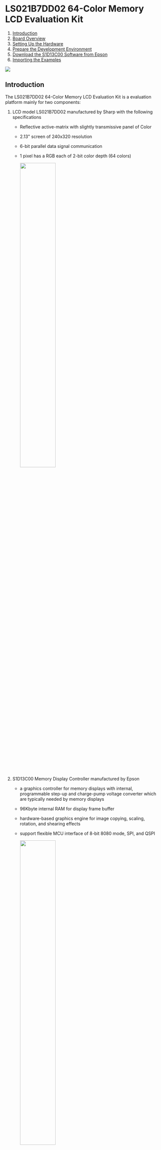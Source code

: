 # LS021B7DD02 64-Color Memory LCD Evaluation Kit

1. [Introduction](#introduction)
2. [Board Overview](#board_overview)
3. [Setting Up the Hardware](#setting_up_hardware)
4. [Prepare the Development Environment](#prepare_dev_env)
5. [Download the S1D13C00 Software from Epson](#epson_sw)
6. [Importing the Examples](#import_examples)

<img src = "./docs/FrontCover.JPG">


 ## Introduction <a name="introduction"></a>

The LS021B7DD02 64-Color Memory LCD Evaluation Kit is a evaluation platform mainly for two components:

1. LCD model LS021B7DD02 manufactured by Sharp with the following specifications
   * Reflective active-matrix with slightly transmissive panel of Color
   
   * 2.13" screen of 240x320 resolution
   
   * 6-bit parallel data signal communication
   
   * 1 pixel has a RGB each of 2-bit color depth (64 colors)
   
     <img src = "./docs/LS021B7DD02.JPG" width=50%>
   
2. S1D13C00 Memory Display Controller manufactured by Epson
   * a graphics controller for memory displays with internal, programmable step-up and charge-pump voltage converter which are typically needed by memory displays
   
   * 96Kbyte internal RAM for display frame buffer
   
   * hardware-based graphics engine for image copying, scaling, rotation, and shearing effects
   
   * support flexible MCU interface of 8-bit 8080 mode, SPI, and QSPI
   
     <img src = "./docs/Epson_S1D13C00.JPG" width = 50%>

## Board Overview <a name="board_overview"></a>

<img src = "./docs/BoardOverview.jpg">

1. Molex connector 5035662102 to mate with LS021B7DD02
2. R132 (100R, 0.1%), R133 (100R, 0.1%), and R122(10R, 0.1%) with test points for VDD1 of LS021B7DD02, VDD2 of LS021B7DD02, and VDD of S1D13C00. Please read schematic in this repository.
3. P102 is an interface connector of S1D13C00 to an external microcontroller
4. Backlight module
5. On/OFF switch of the backlight module
6. Buzzer connecting to P10 and P11 of S1D13C00 
7. A tact switch connecting to P07 of S1D13C00 
8. 2.54mm header connecting to P01 - P06 of S1D13C00 
9. P103, P104, P100, and P105 are pin header compatible with Arduino Uno form factor
10. Bridge board (EK-TM4C1294XL-Bridge) to interface with Texas Instruments Tiva:tm: C Series TM4C1294 LaunchPad Evaluation Kit
11. Jumper array to set 8080/HSPI/SPI as the microcontroller interface
12. P1 on EK-TM4C1294XL-Bridge to mate with P102 on LS021B7DD02 board
13. Texas Instruments Tiva:tm: C Series TM4C1294 LaunchPad Evaluation Kit

## Setting Up the Hardware <a name="setting_up_hardware"></a>

Install the LCD

<img src = "./docs/Installing_LCD.jpg" width=70%>

Mate the connectors

<img src = "./docs/Mate_the_connectors.jpg">

Make sure jumper positions set to HSPI/SPI interface

<img src = "./docs/Set_jumpers.jpg">

Connect USB cable

<img src = "./docs/Connect_USB_Cable.jpg">



## Prepare the Development Environment <a name="prepare_dev_env"></a>

Download and install Code Composer Studio (CCS) from this web site:

https://www.ti.com/tool/CCSTUDIO

<img src = "./docs/CCStudio_download.png">

You need to create a myTI account ID with a valid email and password to download the software.

Various download options are supported: Windows/MacOS/Linux. In my case, I have selected the Windows single file (offline) installer:

<img src = "./docs/CCStudio_options.png">

Double click to run ccs_setup_xxxx.exe:

<img src = "./docs/ccs_setup.png">



Accept the default installation directory suggested for simplicity:

<img src = "./docs/ccs_default_install_folder.png">

The Code Composer Studio supports all MCU and MPU models of Texas Instruments. We only need one of them. To save time and our hard disk resource, select Custom Installation option, followed by TM4C12x ARM Cortex-M4F core-based MCUs as the component to install.

<img src = "./docs/CCStudio_TM4C12_option.png">

Click few more Next buttons to accept default installation options to continue. When you see Installation Completed message, click OK to reboot your machine.

<img src = "./docs/CCStudio_install_completed_reboot.png">

Next, download and install TivaWare which is a collection of royalty-free libraries to control the TM4C1294 MCU.

TivaWare is found at: http://www.ti.com/tool/SW-TM4C

Click **Download > Download options > SW-TM4C-2.2.0.295.exe**.

<img src = "./docs/SW_TM4C_Download.png">

Accept the default installation directory for simplicity:

<img src = "./docs/SW_TM4C_Install_Default_Dir.png">

Launch CCS with a workspace project created at your own convenience. In my case, the default workspace is located at **C:\Users\JohnLeung\workspace_v12**. Your case will be different in the field of user name. 

<img src = "./docs/CCStudio_Launch.png">



## Download the S1D13C00 Software from Epson <a name="epson_sw"></a>

Software package containing the driver source code and demo projects of the S1D13C00 Memory Display Controller is available from this web site:

https://vdc.epson.com/display-controllers/mdc/s1d13c00.

Scrolling down the page you will see a link to download an exe file [S1D13C00 Peripheral Circuit Sample Software Rev 3.0](https://vdc.epson.com/display-controllers/mdc/s1d13c00/s1d13c00-sample-software-for-ti-3).

<img src = "./docs/S1D13C00_download_link.png">

Double click the exe file to install the software package.

<img src = "./docs/S1D13C00_pack_install.png">

Accept the default installation directory C:/EPSON for simplicity (you may choose any location convenient to you).

<img src = "./docs/S1D13C00_default_install_dir.png">

Now you have everything to develop an application for LS021B7DD0x + S1D13C00.

<img src = "./docs/S1D13C00_folder_structure.png">

## Importing the Examples <a name="import_examples"></a>

Follow the procedures below to import and run the first project on LS021B7DD02 64-Color Memory LCD Evaluation Kit.

Step 1: Launch Code Composer Studio

Step 2: Import an example from the Epson folder you have just extracted in previous section. 

From **Project > Import CCS Projects**

<img src = "./docs/Import_CCS_Projects.png">

Step 3: Browse to the location of S1D13C00 example folder at **C:\EPSON\S1D13C00_SW\Examples**,  select the **demo2_LS021B7DD01** folder, click **Select Folder** button

<img src = "./docs/Select_demo2_LS021B7DD01_folder.png">

Step 4: You will see three options in the next screen. Select EK-TM4C1294XL as the host because it is what we are using. Click Finish.

<img src = "./docs/Select_TM4C1294XL.png">

Step 5: You will see a new project under the **Project Explorer**. Right click on the project title and select **Properties**.

<img src = "./docs/Select_properties.png">

Step 6: Expand Resource tab, click **Linked Resources**. Create a new Path Variable by clicking the **New** button.

<img src = "./docs/Adding_TIVAWARE_Step1.png">

Step 7: Enter TIVAWARE_INSTALL_DIR to the Name textbox. Click **Folder...** button to add the path location of TivaWare library > **Select Folder**. 

<img src = "./docs/Adding_TIVAWARE_Step2.png">

Step 8: You will see the New Variable dialog box look something like this. Click OK to exit. 

<img src = "./docs/Adding_TIVAWARE_Step3.png">

Step 9: Now there is a new Path Variable **TIVAWARE_INSTALL_DIR** that points to the path of Tivaware library. Click **Apply and Close**.

<img src = "./docs/Adding_TIVAWARE_Step4.png">

Step 10: Build the project to make sure there is no error.

<img src  = "./docs/Building_the_project.png">

Step 11: For demo2, we need to make a minor modification to the source code. Expand **Src > User**, open main.c and browse to the bottom. Make change to the source code as follows:

```C
     if (pic != prevpic)
     {
         seQSPI_SetMasterRxMMA( img01_RMADRH, 0xEB );
         seDMAC_MemCpy32 (picslib[pic], RAM_BASE, 240*80, seDMAC_CH2);
         DISPLAYUPDATE();
         seMDC_WaitUpdDone();
         seQSPI_ClearMasterRxMMA();
         prevpic = pic;

         printf ("Current image number is %d\n", pic );
        // This snippet doesn't work for some unknown reason(s)
        // Enable MMA mode
        // seQSPI_SetMasterRxMMA( img01_RMADRH, 0xEB );
        // FrameScrollUpdate (picslib[prevpic], picslib[pic], RAM_BASE, ...);
        // prevpic = pic;
        // seQSPI_ClearMasterRxMMA();
     }
```

The changes are summarized in the screen capture below:

<img src = "./docs/Building_the_project2.png">

Step 12: Click Debug button from the menu bar then Run.

<img src = "./docs/Debug_and_Run.png">

Step 13: You may browse the photo catalog from the Serial Flash by clicking on SW1 on the red board (TM4C1294-EK). Feel free to test the backlight quality.

<img src = "./docs/Backlight_on.jpg" width = 70%>

Step 14: Photos on the LCD are stored (ex-factory) in the 128Mbit (16MByte) Serial Flash W25Q128JVSIQTR close to Epson S1D13C00. Image sources are available from the demo2 folder under \source_images.

<img src = "./docs/Binary_file_loc.png">

Epson has released [three tools](https://vdc.epson.com/display-controllers/s1d13c00-peripheral-circuit-sample-software-manual/viewdocument/611) to convert fonts and images to format compatible with S1D13C00.

Features of the tools are summarized below:

| Tool                            | Features                                                     |      |
| ------------------------------- | ------------------------------------------------------------ | ---- |
| Font Conversion MDCFontConv.exe | Generate font bitmaps header (.h) or binary files (.mdcfont) from system fonts in PC. |      |
| MDCImgConv.exe                  | Convert common image formats (BMP, PNG, JPG, ICO, TIF, GIF) to pixel formats supported by S1D13C00. The tool can generate header files (.h), binary files (.mdcimg) or HEX files (.hex). |      |
| MDCSerFlashImg.exe              | Create a binary image for downloading to the serial flash W25Q128JVSIQTR |      |

Step 15: Use Tera Term to update the Serial Flash with a new binary file. Launch Tera Term, select the new COM Port enumerated. Click OK.

<img src = "./docs/Teraterm_new_connection.png">

Step 16: From **Setup > Serial Port > set Speed to 115200 > New setting**.

<img src = "./docs/Teraterm_serial_speed.png">

Step 17: By clicking the reset button from TM4C1294-EK board, you will see a short manual from Tera Term. Type <Z> from keyboard to erase the Serial Flash. 

<img src = "./docs/Teraterm_Z_to_erase.png">

Step 18: After erase complete you will see a probe to send a binary file by XModem protocol. 

<img src = "./docs/Teraterm_Z_erase_complete.png">

From **File > Transfer > XMODEM > Send**, browse to the binary file (C:\EPSON\S1D13C00_SW\Examples\demo2_LS021B7DD01\source_images\demo2_serflash.bin)  to download. 

<img src = "./docs/Teraterm_Z_to_send_xmodem.png">

<img src = "./docs/Teraterm_Z_to_select_bin.png">

You will see the progress of Xmodem transfer. 

<img src = "./docs/Teraterm_Z_xmodem_progress.png">

Wait until it finishes. It takes time.

<img src = "./docs/Teraterm_xmodem_finish.png">

Finally, click reset on TM4C1294 LaunchPad. Scrolling different images by clicking SW1.

<img src = "./docs/SW1_switch.jpg">

You will see different images on the LCD with demo2 by clicking SW1.

<img src = "./docs/demo2.jpg">

Step 19: Repeat the same procedures above to import more examples. Don't forget to set the Path Variable  of **TIVAWARE_INSTALL_DIR** as that in step 9 for other examples.

<img src = "./docs/Importing_all_examples.png">

## Current consumption and its measurement

